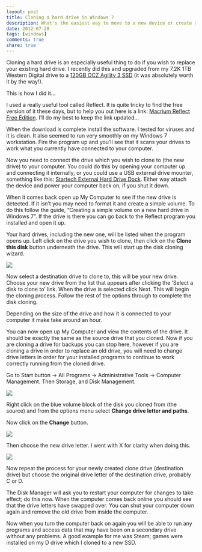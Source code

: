 ```yaml
---
layout: post
title: Cloning a hard drive in Windows 7
description: What's the easiest way to move to a new device or create a complete disk backup?
date: 2012-07-28
tags: [windows]
comments: true
share: true
---
```


Cloning a hard drive is an especially useful thing to do if you wish to replace your existing hard drive. I recently did this and upgraded from my 7.2K 1TB Western Digital drive to a [120GB OCZ Agility 3 SSD](http://www.ebuyer.com/268244-ocz-120gb-agility-3-ssd-agt3-25sat3-120g-agt3-25sat3-120g) (it was absolutely worth it by the way!).

This is how I did it…

I used a really useful tool called Reflect. It is quite tricky to find the free version of it these days, but to help you out here is a link: [Macrium Reflect Free Edition](http://download.cnet.com/Macrium-Reflect-Free/3000-2242_4-10845728.html?part=dl-&subj=dl&tag=button). I’ll do my best to keep the link updated…

When the download is complete install the software. I tested for viruses and it is clean. It also seemed to run very smoothly on my Windows 7 workstation. Fire the program up and you’ll see that it scans your drives to work what you currently have connected to your computer.

Now you need to connect the drive which you wish to clone to (the new drive) to your computer. You could do this by opening your computer up and connecting it internally, or you could use a USB external drive mounter, something like this: [Startech External Hard Drive Dock](http://www.ebuyer.com/166418-startech-external-esata-usb-to-sata-hard-drive-dock-hi-speed-satdocku2egb). Either way attach the device and power your computer back on, if you shut it down.

When it comes back open up My Computer to see if the new drive is detected. If it isn’t you may need to format it and create a simple volume. To do this follow the guide, “Creating a simple volume on a new hard drive in Windows 7”. If the drive is there you can go back to the Reflect program you installed and open it up.

Your hard drives, including the new one, will be listed when the program opens up. Left click on the drive you wish to clone, then click on the **Clone this disk** button underneath the drive. This will start up the disk cloning wizard.

[![](https://images.grdnr.io/2012/04/Wizard.png)](http://images.grdnr.io/2012/04/Wizard.png)

Now select a destination drive to clone to, this will be your new drive. Choose your new drive from the list that appears after clicking the ‘Select a disk to clone to’ link. When the drive is selected click Next. This will begin the cloning process. Follow the rest of the options through to complete the disk cloning.

Depending on the size of the drive and how it is connected to your computer it make take around an hour.

You can now open up My Computer and view the contents of the drive. It should be exactly the same as the source drive that you cloned. Now if you are cloning a drive for backups you can stop here, however if you are cloning a drive in order to replace an old drive, you will need to change drive letters in order for your installed programs to continue to work correctly running from the cloned drive.

Go to Start button -> All Programs -> Administrative Tools -> Computer Management. Then Storage, and Disk Management.

[![](http://images.grdnr.io/2012/04/disk-clone-1.png)](http://images.grdnr.io/2012/04/disk-clone-1.png)

Right click on the blue volume block of the disk you cloned from (the source) and from the options menu select **Change drive letter and paths**.

Now click on the **Change** button.

[![](http://images.grdnr.io/2012/04/Change-letter1.png)](http://images.grdnr.io/2012/04/Change-letter1.png)

Then choose the new drive letter. I went with X for clarity when doing this.

[![](http://images.grdnr.io/2012/04/Change-letter2.png)](http://images.grdnr.io/2012/04/Change-letter2.png)

Now repeat the process for your newly created clone drive (destination drive) but choose the original drive letter of the destination drive, probably C or D.

The Disk Manager will ask you to restart your computer for changes to take effect; do this now. When the computer comes back online you should see that the drive letters have swapped over. You can shut your computer down again and remove the old drive from inside the computer.

Now when you turn the computer back on again you will be able to run any programs and access data that may have been on a secondary drive without any problems. A good example for me was Steam; games were installed on my D drive which I cloned to a new SSD.
